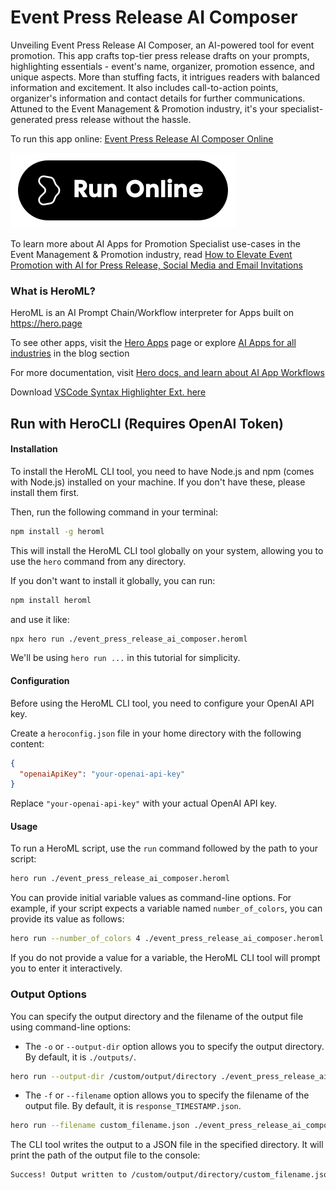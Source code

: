 # Event Press Release AI Composer

Unveiling Event Press Release AI Composer, an AI-powered tool for event promotion. This app crafts top-tier press release drafts on your prompts, highlighting essentials - event's name, organizer, promotion essence, and unique aspects. More than stuffing facts, it intrigues readers with balanced information and excitement. It also includes call-to-action points, organizer's information and contact details for further communications. Attuned to the Event Management & Promotion industry, it's your specialist-generated press release without the hassle.

To run this app online: [Event Press Release AI Composer Online](https://hero.page/app/event-press-release-ai-composer-ai-powered-event-promotion-specialist/WFXikmANx8P2QsfB1XSF)

[![Run Event Press Release AI Composer Online](/assets/run.svg)](https://hero.page/app/event-press-release-ai-composer-ai-powered-event-promotion-specialist/WFXikmANx8P2QsfB1XSF)

To learn more about AI Apps for Promotion Specialist use-cases in the Event Management & Promotion industry, read [How to Elevate Event Promotion with AI for Press Release, Social Media and Email Invitations](https://hero.page/blog/ai/event-management-and-promotion/how-to-elevate-event-promotion-with-ai-for-press-release-social-media-and-email-invitations/170862)

### What is HeroML?
HeroML is an AI Prompt Chain/Workflow interpreter for Apps built on https://hero.page 

To see other apps, visit the [Hero Apps](https://hero.page/apps) page or explore [AI Apps for all industries](https://hero.page/blog) in the blog section

For more documentation, visit [Hero docs, and learn about AI App Workflows](https://hero.page/tutorials/introduction-to-heroml)

Download [VSCode Syntax Highlighter Ext. here](https://marketplace.visualstudio.com/items?itemName=hero-page.heroml)

## Run with HeroCLI (Requires OpenAI Token)

#### Installation

To install the HeroML CLI tool, you need to have Node.js and npm (comes with Node.js) installed on your machine. If you don't have these, please install them first. 

Then, run the following command in your terminal:

```bash
npm install -g heroml
```

This will install the HeroML CLI tool globally on your system, allowing you to use the `hero` command from any directory.

If you don't want to install it globally, you can run:

```bash
npm install heroml
```

and use it like:

```bash
npx hero run ./event_press_release_ai_composer.heroml
```

We'll be using `hero run ...` in this tutorial for simplicity.

#### Configuration

Before using the HeroML CLI tool, you need to configure your OpenAI API key. 

Create a `heroconfig.json` file in your home directory with the following content:

```json
{
  "openaiApiKey": "your-openai-api-key"
}
```

Replace `"your-openai-api-key"` with your actual OpenAI API key.

#### Usage

To run a HeroML script, use the `run` command followed by the path to your script:

```bash
hero run ./event_press_release_ai_composer.heroml
```

You can provide initial variable values as command-line options. For example, if your script expects a variable named `number_of_colors`, you can provide its value as follows:

```bash
hero run --number_of_colors 4 ./event_press_release_ai_composer.heroml
```

If you do not provide a value for a variable, the HeroML CLI tool will prompt you to enter it interactively.

### Output Options

You can specify the output directory and the filename of the output file using command-line options:

- The `-o` or `--output-dir` option allows you to specify the output directory. By default, it is `./outputs/`.

```bash
hero run --output-dir /custom/output/directory ./event_press_release_ai_composer.heroml
```

- The `-f` or `--filename` option allows you to specify the filename of the output file. By default, it is `response_TIMESTAMP.json`.

```bash
hero run --filename custom_filename.json ./event_press_release_ai_composer.heroml
```

The CLI tool writes the output to a JSON file in the specified directory. It will print the path of the output file to the console:

```bash
Success! Output written to /custom/output/directory/custom_filename.json
```

